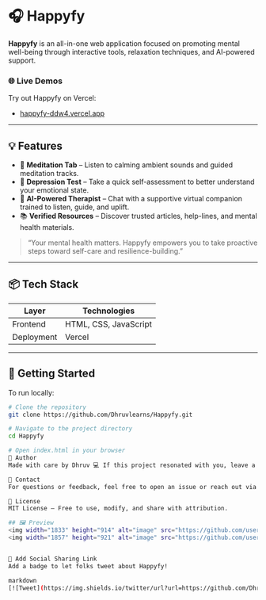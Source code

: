 # 🎧 Happyfy

**Happyfy** is an all-in-one web application focused on promoting mental well-being through interactive tools, relaxation techniques, and AI-powered support.

### 🌐 Live Demos
Try out Happyfy on Vercel:

- [happyfy-ddw4.vercel.app](https://happyfy-ddw4.vercel.app)


---

## 💡 Features

- 🧘 **Meditation Tab** – Listen to calming ambient sounds and guided meditation tracks.
- 🧠 **Depression Test** – Take a quick self-assessment to better understand your emotional state.
- 🤖 **AI-Powered Therapist** – Chat with a supportive virtual companion trained to listen, guide, and uplift.
- 📚 **Verified Resources** – Discover trusted articles, help-lines, and mental health materials.

> “Your mental health matters. Happyfy empowers you to take proactive steps toward self-care and resilience-building.”

---

## 📦 Tech Stack

| Layer       | Technologies           |
|-------------|------------------------|
| Frontend    | HTML, CSS, JavaScript  |
| Deployment  | Vercel                 |

---

## 🚀 Getting Started

To run locally:

```bash
# Clone the repository
git clone https://github.com/Dhruvlearns/Happyfy.git

# Navigate to the project directory
cd Happyfy

# Open index.html in your browser
📣 Author
Made with care by Dhruv 💻 If this project resonated with you, leave a ⭐ and spread the positivity!

💬 Contact
For questions or feedback, feel free to open an issue or reach out via email on the site.

📖 License
MIT License – Free to use, modify, and share with attribution.

## 🖼️ Preview
<img width="1833" height="914" alt="image" src="https://github.com/user-attachments/assets/e1348f06-6d46-4160-9199-970591bc3fe2" />
<img width="1857" height="921" alt="image" src="https://github.com/user-attachments/assets/186cc65f-6fd7-4cf6-91c6-cbc7c4be5e4b" />


🔗 Add Social Sharing Link
Add a badge to let folks tweet about Happyfy!

markdown
[![Tweet](https://img.shields.io/twitter/url?url=https://github.com/Dhruvlearns/Happyfy)](https://twitter.com/intent/tweet?text=Check%20out%20Happyfy%20%E2%9C%A8%20A%20web%20app%20to%20boost%20your%20mental%20wellbeing%20with%20meditation%2C%20AI%20therapy%2C%20and%20more%20%F0%9F%92%95&url=https://github.com/Dhruvlearns/Happyfy)

